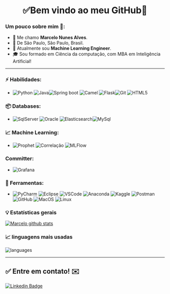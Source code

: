 <h1 align="center"> 
	✅Bem vindo ao meu GitHub🚀
</h1>

### Um pouco sobre mim 👦: 
- 👋 Me chamo **Marcelo Nunes Alves**.
- 📌  De São Paulo, São Paulo, Brasil.
- 💼 Atualmente sou **Machine Learning Engineer**.
- 🎓 Sou formado em Ciência da computação, com MBA em Inteligência Artificial! 

<hr>

### ⚡ Habilidades:
- ![Python](https://img.shields.io/badge/-Python-3776AB?&logo=Python&logoColor=FFFFFF) ![Java](https://img.shields.io/badge/-Java-3776AB?&logo=Java&logoColor=FFFFFF)![Spring boot](https://img.shields.io/badge/-Spring%20boot-092E20?&logo=Spring&logoColor=FFFFFF) ![Camel](https://img.shields.io/badge/-Apache%20Camel-092E20?&logoColor=FFFFFF) ![Flask](https://img.shields.io/badge/-Flask-092E20?&logo=Flask&logoColor=FFFFFF)![Git](https://img.shields.io/badge/-Git-F05032?&logo=git&logoColor=FFFFFF) ![HTML5](https://img.shields.io/badge/-HTML5-E34F26?&logo=HTML5&logoColor=FFFFFF)

### 📦 Databases:
- ![SqlServer](https://img.shields.io/badge/-Sql%20Server-CC2927?&logo=microsoft%20sql%20server&logoColor=FFFFFF) ![Oracle](https://img.shields.io/badge/-Oracle-4479A1?&logo=oracle&logoColor=E34F26) ![Elasticsearch](https://img.shields.io/badge/-Elasticsearch-005171?&logo=elasticsearch&logoColor=FFFFFF)![MySql](https://img.shields.io/badge/-MySql-003B57?&logo=MySQL&logoColor=FFFFFF) 

### :chart_with_upwards_trend: Machine Learning:
- ![Prophet](https://img.shields.io/badge/-Prophet-1877F2?&logo=Facebook&logoColor=FFFFFF) ![Correlação](https://img.shields.io/badge/-Correlação%20de%20eventos-1877F2?&logo=Databricks&logoColor=FFFFFF) ![MLFlow](https://img.shields.io/badge/-MLFlow-FF3621?&logo=Databricks&logoColor=FFFFFF)

### Committer:
- ![Grafana](https://img.shields.io/badge/-Grafana-F46800?&logo=Grafana&logoColor=FFFFFF)

### 🧰 Ferramentas:
- ![PyCharm](https://img.shields.io/badge/-PyCharm-181717?&logo=PyCharm&logoColor=FFFFFF) ![Eclipse](https://img.shields.io/badge/-Eclipse-0078D6?&logo=Eclipse&logoColor=FFFFFF) ![VSCode](https://img.shields.io/badge/-VSCode-007ACC?&logo=Visual%20Studio%20Code&logoColor=FFFFFF) ![Anaconda](https://img.shields.io/badge/-Anaconda-3775A9?&logo=Anaconda&logoColor=FFFFFF) ![Kaggle](https://img.shields.io/badge/-Kaggle-20BEFF?&logo=Kaggle&logoColor=FFFFFF) ![Postman](https://img.shields.io/badge/-Postman-FF6C37?&logo=Postman&logoColor=FFFFFF) ![GitHub](https://img.shields.io/badge/-GitHub-181717?&logo=GitHub&logoColor=FFFFFF) ![MacOS](https://img.shields.io/badge/-MacOS-000000?&logo=Apple&logoColor=FFFFFF) ![Linux](https://img.shields.io/badge/-Linux-FCC624?&logo=Linux&logoColor=FFFFFF) 


### :bulb:  Estatísticas gerais 
 
[![Marcelo github stats](https://github-readme-stats.vercel.app/api?username=MarceloNunesAlves&theme=cobalt&show_icons=true)](https://github.com/MarceloNunesAlves/github-readme-stats)

### 📈  linguagens mais usadas 
![languages](https://github-readme-stats.vercel.app/api/top-langs/?username=MarceloNunesAlves&hide=scss&layout=compact&theme=cobalt&title_color=2ED3EA)

<hr>

## ✅ Entre em contato! ✉️

[![Linkedin Badge](https://img.shields.io/badge/-LinkedIn-blue?style=flat-square&logo=Linkedin&logoColor=white&link=https://linkedin.com/in/marcelo-nunes-alves-ia)](https://www.linkedin.com/in/ericksonlopesdev/)